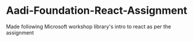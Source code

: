 # Aadi-Foundation-React-Assignment
Made following Microsoft workshop library's intro to react as per the assignment
